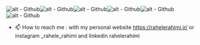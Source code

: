 ![alt - Github](https://camo.githubusercontent.com/8c659577329ace75ad76878b34ce87e3b080f96c03f90a5636d540b428d0f718/68747470733a2f2f696d672e736869656c64732e696f2f62616467652f48544d4c352d4533344632363f6c6f676f3d48544d4c35266c6f676f436f6c6f723d7768697465267374796c653d666f722d7468652d6261646765)![alt - Github](https://camo.githubusercontent.com/0591a425f2b4546162c508ff19392e33db181286013fd6cbbc0e50719ebc1b17/68747470733a2f2f696d672e736869656c64732e696f2f62616467652f435353332d3135373242363f6c6f676f3d43535333266c6f676f436f6c6f723d7768697465267374796c653d666f722d7468652d6261646765)![alt - Github](https://camo.githubusercontent.com/88a39f57239b84eb8b3dd21de52b6057d4891fad248d2b83a9c5ce306887410c/68747470733a2f2f696d672e736869656c64732e696f2f62616467652f4a6176615363726970742d4637444631453f6c6f676f3d4a617661536372697074266c6f676f436f6c6f723d626c61636b267374796c653d666f722d7468652d6261646765)![alt - Github](https://camo.githubusercontent.com/01ee03d686d20f6b514a627fa2c96117bb11ee4e99b28ec3c2ed9392e51c1bd7/68747470733a2f2f696d672e736869656c64732e696f2f62616467652f547970655363726970742d3331373843363f6c6f676f3d54797065536372697074266c6f676f436f6c6f723d7768697465267374796c653d666f722d7468652d6261646765)![alt - Github](https://camo.githubusercontent.com/3efa7ee4dcf94cc0001bfaede5928b940493fbfafe75b0c0ae63bbb707918145/68747470733a2f2f696d672e736869656c64732e696f2f62616467652f52656163742d3631444146423f6c6f676f3d5265616374266c6f676f436f6c6f723d626c61636b267374796c653d666f722d7468652d6261646765)![alt - Github](https://camo.githubusercontent.com/5fca0f1727dde97bbeb073c7f8c6bcc637978ecbc6dc8fed554055722c2c5372/68747470733a2f2f696d672e736869656c64732e696f2f62616467652f4e6578744a732d3030303030303f6c6f676f3d4e6578742e6a73266c6f676f436f6c6f723d7768697465267374796c653d666f722d7468652d6261646765)

- 📫 How to reach me  : with my personal website https://rahelerahimi.ir/ or instagram _rahele_rahimi and linkedin rahelerahimi


